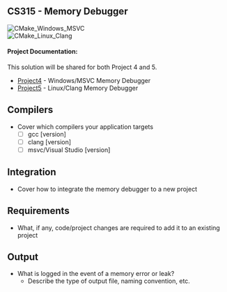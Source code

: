 CS315 - Memory Debugger
-----------------------

<!-- Continuous Integration Tests -->
<!-- Edit this document and replace the "liquidfun" repository name with the name of your repository "<_project-4-github-username_>" to display the results of your own tests (not of my template). You can delete this text. -->
![CMake_Windows_MSVC](https://github.com/DigiPen-CS315/project-4-template/workflows/CMake_Windows_MSVC/badge.svg)  
![CMake_Linux_Clang](https://github.com/DigiPen-CS315/project-4-template/workflows/CMake_Linux_Clang/badge.svg?)  

#### Project Documentation: 
This solution will be shared for both Project 4 and 5.
- [Project4](https://github.com/DigiPen-CS315/CourseMaterials/tree/main/Projects/Project4/) - Windows/MSVC Memory Debugger
- [Project5](https://github.com/DigiPen-CS315/CourseMaterials/tree/main/Projects/Project5/) - Linux/Clang Memory Debugger

## Compilers  
- Cover which compilers your application targets
    - [ ] gcc [version]  
    - [ ] clang [version]  
    - [ ] msvc/Visual Studio [version]  

## Integration  
- Cover how to integrate the memory debugger to a new project <!-- replace this text -->

## Requirements  
- What, if any, code/project changes are required to add it to an existing project <!-- replace this text -->

## Output  
- What is logged in the event of a memory error or leak? <!-- replace this text -->
    - Describe the type of output file, naming convention, etc. <!-- replace this text -->
